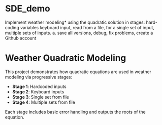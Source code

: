 # SDE_demo
Implement weather modeling* using the quadratic solution in stages: hard-coding variables keyboard input,  read from a file, for a single set of input, multiple sets of inputs. a. save all versions, debug, fix problems,  create a Github account
# Weather Quadratic Modeling

This project demonstrates how quadratic equations are used in weather modeling via progressive stages:

- **Stage 1**: Hardcoded inputs
- **Stage 2**: Keyboard inputs
- **Stage 3**: Single set from file
- **Stage 4**: Multiple sets from file

Each stage includes basic error handling and outputs the roots of the equation.
